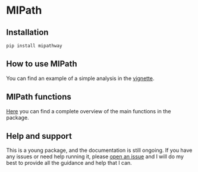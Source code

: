 # MIPath

## Installation

```
pip install mipathway
```

## How to use MIPath

You can find an example of a simple analysis in the [vignette](https://github.com/statisticalbiotechnology/mipath/blob/main/MIPath_vignette.ipynb).

## MIPath functions

[Here](https://github.com/statisticalbiotechnology/mipath/blob/main/doc/functions.md) you can find a complete overview of the main functions in the package.

## Help and support

This is a young package, and the documentation is still ongoing. If you have any issues or need help running it, please [open an issue](https://github.com/statisticalbiotechnology/mipath/issues/new) and I will do my best to provide all the guidance and help that I can.
